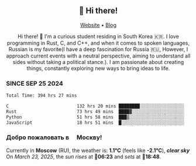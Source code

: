 <h2 align="center">👋 Hi there!</h2>
<p align="center">
  <a href="https://urdekcah.ru">Website</a> •
  <a href="https://urdekcah.blog">Blog</a>
</p>

<p align="center">
  Hi there! 👋 I'm a curious student residing in South Korea 🇰🇷. I love programming in Rust, C, and C++, and when it comes to spoken languages, Russian is my favorite(I have a deep fascination for Russia 🇷🇺, However, I approach current events with a neutral perspective, aiming to understand all sides without taking a political stance.). I am passionate about creating things, constantly exploring new ways to bring ideas to life.
</p>

### SINCE SEP 25 2024
<!--START_SECTION:waka-->
<!--LAST_WAKA_UPDATE:2025-03-22 18:27:37-->
```txt
Total Time: 394 hrs 27 mins

C                          132 hrs 20 mins ████████░░░░░░░░░░░░░░░░░   32.65 %
Rust                       73 hrs 49 mins  ████▓░░░░░░░░░░░░░░░░░░░░   18.21 %
Python                     51 hrs 58 mins  ███▒░░░░░░░░░░░░░░░░░░░░░   12.82 %
JavaScript                 18 hrs 51 mins  █░░░░░░░░░░░░░░░░░░░░░░░░   04.65 %
```
<!--END_SECTION:waka-->

<h3>Добро пожаловать в <img src="https://cdn-icons-png.flaticon.com/512/197/197408.png" width="13"/> Москву!</h3>

<!--START_SECTION:weather:moscow-->
<!--LAST_WEATHER_UPDATE:2025-03-22 21:19:08-->
Currently in **Moscow** (RU), the weather is: **1.1°C** (feels like **-2.1°C**), ***clear sky***<br/>
On *March 23, 2025*, the *sun rises* at 🌅**06:23** and *sets* at 🌇**18:48**.
<!--END_SECTION:weather-->
